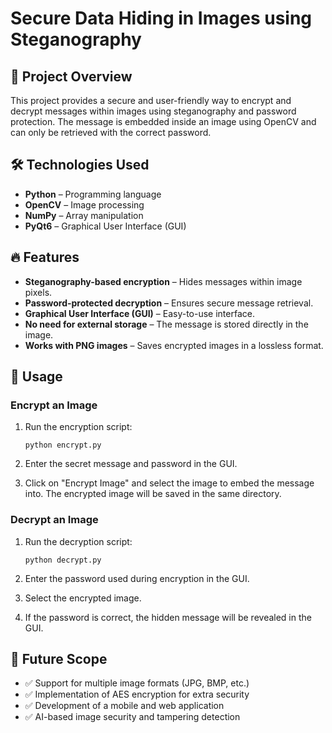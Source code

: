 # Secure Data Hiding in Images using Steganography  

## 📌 Project Overview  
This project provides a secure and user-friendly way to encrypt and decrypt messages within images using steganography and password protection. The message is embedded inside an image using OpenCV and can only be retrieved with the correct password.  

## 🛠️ Technologies Used  
- **Python** – Programming language  
- **OpenCV** – Image processing  
- **NumPy** – Array manipulation  
- **PyQt6** – Graphical User Interface (GUI)  

## 🔥 Features  
- **Steganography-based encryption** – Hides messages within image pixels.  
- **Password-protected decryption** – Ensures secure message retrieval.  
- **Graphical User Interface (GUI)** – Easy-to-use interface.  
- **No need for external storage** – The message is stored directly in the image.  
- **Works with PNG images** – Saves encrypted images in a lossless format.  


## 🚀 Usage

### Encrypt an Image

1.  Run the encryption script:

    ```
    python encrypt.py
    ```

2.  Enter the secret message and password in the GUI.
3.  Click on "Encrypt Image" and select the image to embed the message into. The encrypted image will be saved in the same directory.

### Decrypt an Image

1.  Run the decryption script:

    ```
    python decrypt.py
    ```

2.  Enter the password used during encryption in the GUI.
3.  Select the encrypted image.
4.  If the password is correct, the hidden message will be revealed in the GUI.


## 🎯 Future Scope

*   ✅ Support for multiple image formats (JPG, BMP, etc.)
*   ✅ Implementation of AES encryption for extra security
*   ✅ Development of a mobile and web application
*   ✅ AI-based image security and tampering detection

